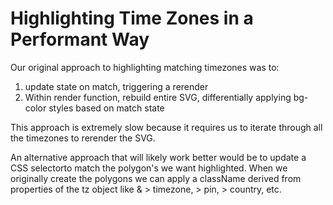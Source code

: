 # Highlighting Time Zones in a Performant Way

Our original approach to highlighting matching timezones was to:
1. update state on match, triggering a rerender
2. Within render function, rebuild entire SVG, differentially applying bg-color styles based on match state

This approach is extremely slow because it requires us to iterate through all the timezones to rerender the SVG.  

An alternative approach that will likely work better would be to update a CSS selectorto match the polygon's we want highlighted. When we originally create the polygons we can apply a className derived from properties of the tz object like & > timezone, > pin, > country, etc.







